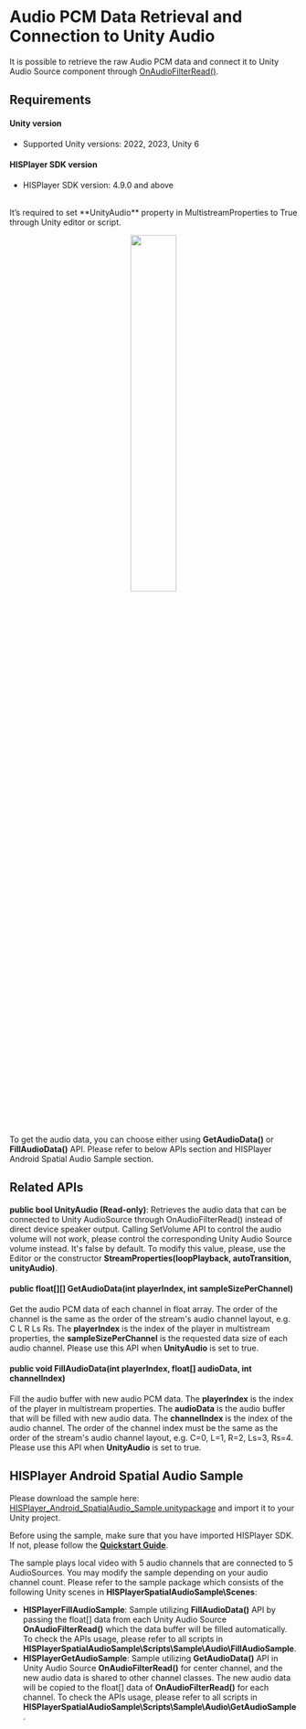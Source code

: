 # Audio PCM Data Retrieval and Connection to Unity Audio

It is possible to retrieve the raw Audio PCM data and connect it to Unity Audio Source component through [OnAudioFilterRead()](https://docs.unity3d.com/6000.1/Documentation/ScriptReference/MonoBehaviour.OnAudioFilterRead.html). 

## Requirements
#### Unity version
- Supported Unity versions: 2022, 2023, Unity 6

#### HISPlayer SDK version
- HISPlayer SDK version: 4.9.0 and above

<br>
It’s required to set **UnityAudio** property in MultistreamProperties to True through Unity editor or script.

<p align="center">
<img width=40% src="https://github.com/user-attachments/assets/e80ceca8-5e05-4ee9-be04-6269a795be51">
</p>

To get the audio data, you can choose either using **GetAudioData()** or **FillAudioData()** API. 
Please refer to below APIs section and HISPlayer Android Spatial Audio Sample section.

## Related APIs

**public bool UnityAudio (Read-only)**: Retrieves the audio data that can be connected to Unity AudioSource through OnAudioFilterRead() instead of direct device speaker output. Calling SetVolume API to control the audio volume will not work, please control the corresponding Unity Audio Source volume instead. It's false by default. To modify this value, please, use the Editor or the constructor **StreamProperties(loopPlayback, autoTransition, unityAudio)**.

#### public float[][] GetAudioData(int playerIndex, int sampleSizePerChannel)
Get the audio PCM data of each channel in float array. The order of the channel is the same as the order of the stream's audio channel layout, e.g. C L R Ls Rs. The **playerIndex** is the index of the player in multistream properties, the **sampleSizePerChannel** is the requested data size of each audio channel. Please use this API when **UnityAudio** is set to true.

#### public void FillAudioData(int playerIndex, float[] audioData, int channelIndex)
Fill the audio buffer with new audio PCM data. The **playerIndex** is the index of the player in multistream properties. The **audioData** is the audio buffer that will be filled with new audio data. The **channelIndex** is the index of the audio channel. The order of the channel index must be the same as the order of the stream's audio channel layout, e.g. C=0, L=1, R=2, Ls=3, Rs=4. Please use this API when **UnityAudio** is set to true.

## HISPlayer Android Spatial Audio Sample

Please download the sample here: [HISPlayer_Android_SpatialAudio_Sample.unitypackage](https://downloads.hisplayer.com/Unity/AllPlatforms/HISPlayer_Android_SpatialAudio_Sample_v2.unitypackage) and import it to your Unity project.

Before using the sample, make sure that you have imported HISPlayer SDK. If not, please follow the [**Quickstart Guide**](./setup-guide.md).

The sample plays local video with 5 audio channels that are connected to 5 AudioSources. You may modify the sample depending on your audio channel count. 
Please refer to the sample package which consists of the following Unity scenes in **HISPlayerSpatialAudioSample\Scenes**:
- **HISPlayerFillAudioSample**: Sample utilizing **FillAudioData()** API by passing the float[] data from each Unity Audio Source **OnAudioFilterRead()** which the data buffer will be filled automatically. To check the APIs usage, please refer to all scripts in **HISPlayerSpatialAudioSample\Scripts\Sample\Audio\FillAudioSample**.
- **HISPlayerGetAudioSample**: Sample utilizing **GetAudioData()** API in Unity Audio Source **OnAudioFilterRead()** for center channel, and the new audio data is shared to other channel classes. The new audio data will be copied to the float[] data of **OnAudioFilterRead()** for each channel. To check the APIs usage, please refer to all scripts in **HISPlayerSpatialAudioSample\Scripts\Sample\Audio\GetAudioSample**.
